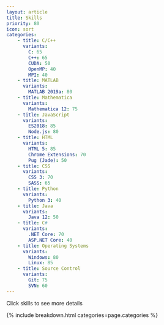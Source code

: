 ```yaml
---
layout: article
title: Skills
priority: 80
icon: sort
categories:
    - title: C/C++
      variants:
        C: 65
        C++: 65
        CUDA: 50
        OpenMP: 40
        MPI: 40
    - title: MATLAB
      variants:
        MATLAB 2019a: 80
    - title: Mathematica
      variants:
        Mathematica 12: 75
    - title: JavaScript
      variants:
        ES2018: 85
        Node.js: 80
    - title: HTML
      variants:
        HTML 5: 85
        Chrome Extensions: 70
        Pug (Jade): 50
    - title: CSS
      variants:
        CSS 3: 70
        SASS: 65
    - title: Python
      variants:
        Python 3: 40
    - title: Java
      variants:
        Java 12: 50
    - title: C#
      variants:
        .NET Core: 70
        ASP.NET Core: 40
    - title: Operating Systems
      variants:
        Windows: 80
        Linux: 85
    - title: Source Control
      variants:
        Git: 75
        SVN: 60
---
```


<p class="grey-text">Click skills to see more details</p>

{% include breakdown.html categories=page.categories %}
